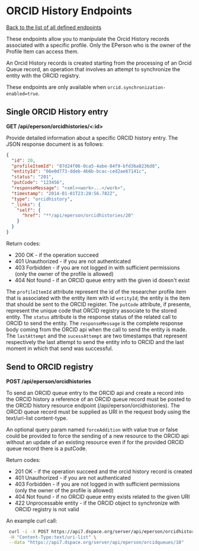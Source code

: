 # ORCID History Endpoints

[Back to the list of all defined endpoints](endpoints.md)

These endpoints allow you to manipulate the Orcid History records associated with a specific profile.
Only the EPerson who is the owner of the Profile Item can access them.

An Orcid History records is created starting from the processing of an Orcid Queue record,
an operation that involves an attempt to synchronize the entity with the ORCID registry.

These endpoints are only available when `orcid.synchronization-enabled=true`.

## Single ORCID History entry

**GET /api/eperson/orcidhistories/<:id>**

Provide detailed information about a specific ORCID history entry. The JSON response document is as follows:

```json
{
  "id": 20,
  "profileItemId": "87d24f06-0ca5-4abe-84f9-bfd36a8236d8",
  "entityId": "66e0d773-ddeb-4b6b-bcac-ced2ae67141c",
  "status": "201",
  "putCode": "123456",
  "responseMessage": "<xml><work>...</work>",
  "timestamp": "2014-01-01T23:28:56.782Z",
  "type": "orcidhistory",
  "_links": {
    "self": {
      "href": "**/api/eperson/orcidhistories/20"
    }
  }
}
```

Return codes:

* 200 OK - if the operation succeed
* 401 Unauthorized - if you are not authenticated
* 403 Forbidden - if you are not logged in with sufficient permissions (only the owner of the profile is allowed)
* 404 Not found - if an ORCID queue entry with the given id doesn't exist

The `profileItemId` attribute represent the id of the researcher profile item that is associated with the entity item
with id `entityId`; the entity is the item that should be sent to the ORCID register. The `putCode` attribute, if
presente, represent the unique code that ORCID registry associate to the stored entity. The `status` attribute is the
response status of the related call to ORCID to send the entity. The `responseMessage` is the complete response body
coming from the ORCID api when the call to send the entity is made. The `lastAttempt` and the `sucessAttempt` are two
timestamps that represent respectively the last attempt to send the entity info to ORCID and the last moment in which
that send was successful.

## Send to ORCID registry

**POST /api/eperson/orcidhistories**

To send an ORCID queue entry to the ORCID api and create a record into the ORCID history a reference of an ORCID queue
record must be posted to the ORCID history resource endpoint (/api/eperson/orcidhistories). The ORCID queue record must
be supplied as URI in the request body using the text/uri-list content-type.

An optional query param named `forceAddition` with value true or false could be provided to force the sending of a new
resource to the ORCID api without an update of an existing resource even if for the provided ORCID queue record there is
a putCode.

Return codes:

* 201 OK - if the operation succeed and the orcid history record is created
* 401 Unauthorized - if you are not authenticated
* 403 Forbidden - if you are not logged in with sufficient permissions (only the owner of the profile is allowed)
* 404 Not found - if no ORCID queue entry exists related to the given URI
* 422 Unprocessable entity - if the ORCID object to synchronize with ORCID registry is not valid

An example curl call:

```bash
 curl -i -X POST https://api7.dspace.org/server/api/eperson/orcidhistories \
 -H "Content-Type:text/uri-list" \
 --data "https://api7.dspace.org/server/api/eperson/orcidqueues/10"
```
